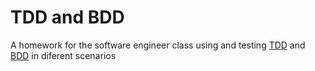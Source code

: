 # TDD and BDD

A homework for the software engineer class using and testing [TDD](https://en.wikipedia.org/wiki/Test-driven_development) and [BDD](https://en.wikipedia.org/wiki/Behavior-driven_development) in diferent scenarios
